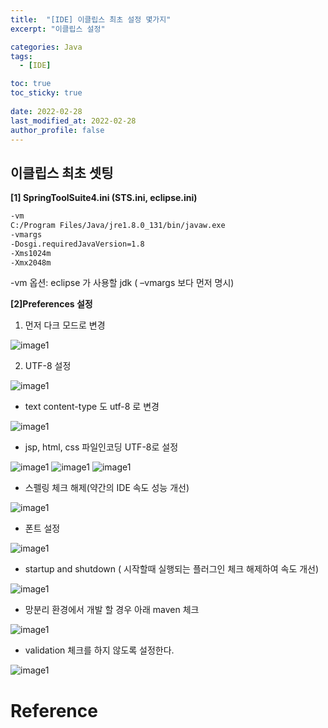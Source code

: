 ```yaml
---
title:  "[IDE] 이클립스 최초 설정 몇가지"
excerpt: "이클립스 설정"

categories: Java
tags:
  - [IDE]

toc: true
toc_sticky: true
 
date: 2022-02-28
last_modified_at: 2022-02-28
author_profile: false     
---
```


## 이클립스 최초 셋팅

**[1] SpringToolSuite4.ini (STS.ini, eclipse.ini)**
```xml
-vm
C:/Program Files/Java/jre1.8.0_131/bin/javaw.exe
-vmargs
-Dosgi.requiredJavaVersion=1.8
-Xms1024m
-Xmx2048m

```
-vm 옵션: eclipse 가 사용할 jdk ( –vmargs  보다 먼저 명시)

**[2]Preferences 설정**

1. 먼저 다크 모드로 변경

![image1](./images/page6/darkmode.JPG)

2. UTF-8 설정

![image1](./images/page6/utf8-1.JPG)

 - text content-type 도 utf-8 로 변경

![image1](./images/page6/utf8-2.JPG)

 - jsp, html, css 파일인코딩 UTF-8로 설정

![image1](./images/page6/utf8-3.JPG)
![image1](./images/page6/utf8-4.JPG)
![image1](./images/page6/utf8-5.JPG) 

- 스펠링 체크 해제(약간의 IDE 속도 성능 개선)

![image1](./images/page6/spelling.JPG) 

- 폰트 설정

![image1](./images/page6/font.JPG) 

- startup and shutdown ( 시작할때 실행되는 플러그인 체크 해제하여 속도 개선)

![image1](./images/page6/startup.JPG) 

- 망분리 환경에서 개발 할 경우 아래 maven 체크

![image1](./images/page6/maven.JPG) 

- validation 체크를 하지 않도록 설정한다. 

![image1](./images/page6/validation.JPG) 

# Reference
